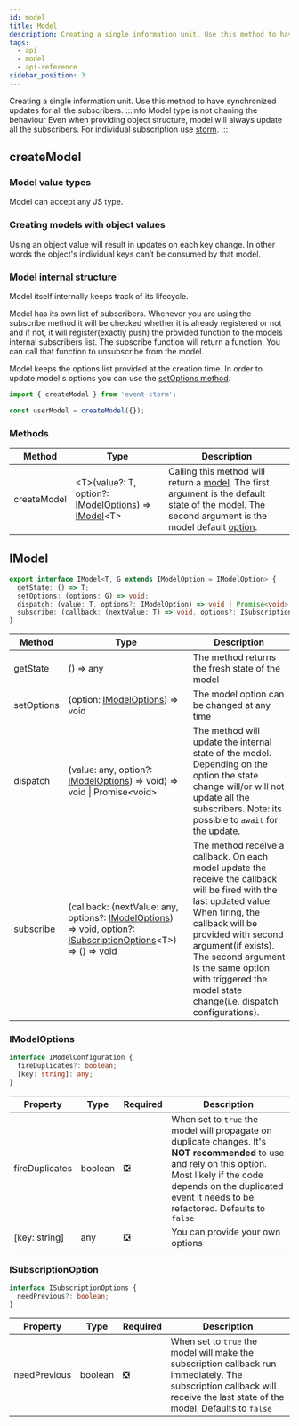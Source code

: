 ```yaml
---
id: model
title: Model
description: Creating a single information unit. Use this method to have synchronized updates for all the subscribers. Model can accept any JS type 
tags:
  - api
  - model
  - api-reference
sidebar_position: 3
---
```


Creating a single information unit. Use this method to have synchronized updates for all the subscribers.
:::info Model type is not chaning the behaviour
Even when providing object structure, model will always update all the subscribers. For individual subscription use [storm](./storm.md).
:::

## createModel

### Model value types

Model can accept any JS type.

### Creating models with object values

Using an object value will result in updates on each key change. In other words the object's individual keys can’t be consumed by that model.

### Model internal structure

Model itself internally keeps track of its lifecycle.

Model has its own list of subscribers. Whenever you are using the subscribe method it will be checked whether it is already registered or not and if not, it will register(exactly push) the provided function to the models internal subscribers list. The subscribe function will return a function. You can call that function to unsubscribe from the model.

Model keeps the options list provided at the creation time. In order to update model's options you can use the [setOptions method](#imodel).

```typescript
import { createModel } from 'event-storm';

const userModel = createModel({});
```

### Methods

| Method | Type | Description |
|   -    |   -   |      -     |
| createModel | &lt;T>(value?: T, option?: [IModelOptions](#imodeloptions)) => [IModel](#imodel)&lt;T> | Calling this method will return a [model](#imodel). The first argument is the default state of the model. The second argument is the model default [option](#imodeloptions). |

## IModel

```typescript
export interface IModel<T, G extends IModelOption = IModelOption> {
  getState: () => T;
  setOptions: (options: G) => void;
  dispatch: (value: T, options?: IModelOption) => void | Promise<void>;
  subscribe: (callback: (nextValue: T) => void, options?: ISubscriptionOptions<T>) => () => void;
}
```

| Method | Type | Description |
|   -    |   -  |      -     |
| getState | () => any | The method returns the fresh state of the model |
| setOptions | (option: [IModelOptions](#imodeloptions)) => void | The model option can be changed at any time |
| dispatch | (value: any, option?: [IModelOptions](#imodeloptions)) => void) => void &#124; Promise&lt;void> | The method will update the internal state of the model. Depending on the option the state change will/or will not update all the subscribers. Note: its possible to `await` for the update.
| subscribe | (callback: (nextValue: any, options?: [IModelOptions](#imodeloptions)) => void, option?: [ISubscriptionOptions](#isubscriptionoption)&lt;T>) => () => void | The method receive a callback. On each model update the receive the callback will be fired with the last updated value. When firing, the callback will be provided with second argument(if exists). The second argument is the same option with triggered the model state change(i.e. dispatch configurations).


### IModelOptions

```typescript
interface IModelConfiguration {
  fireDuplicates?: boolean;
  [key: string]: any;
}
```

| Property | Type | Required | Description |
|   -      |   -  |    -     |      -     |
| fireDuplicates | boolean | :negative_squared_cross_mark: | When set to `true` the model will propagate on duplicate changes. It's **NOT recommended** to use and rely on this option. Most likely if the code depends on the duplicated event it needs to be refactored. Defaults to `false` |
| [key: string] | any | :negative_squared_cross_mark: | You can provide your own options |

### ISubscriptionOption

```typescript
interface ISubscriptionOptions {
  needPrevious?: boolean;
}
```

| Property | Type | Required | Description |
|   -      |   -  |    -     |      -     |
| needPrevious | boolean | :negative_squared_cross_mark: | When set to `true` the model will make the subscription callback run immediately. The subscription callback will receive the last state of the model. Defaults to `false` |